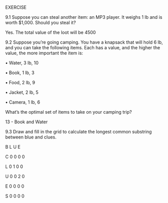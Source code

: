 EXERCISE

9.1 Suppose you can steal another item: an MP3 player. It weighs 1 lb
and is worth $1,000. Should you steal it?

Yes.
The total value of the loot will be 4500

9.2 Suppose you’re going camping. You have a knapsack that will hold
6 lb, and you can take the following items. Each has a value, and the
higher the value, the more important the item is:

• Water, 3 lb, 10

• Book, 1 lb, 3

• Food, 2 lb, 9

• Jacket, 2 lb, 5

• Camera, 1 lb, 6

What’s the optimal set of items to take on your camping trip?


13 - Book and Water


9.3 Draw and fill in the grid to calculate the longest common substring
between blue and clues.


  B L U E

C 0 0 0 0

L 0 1 0 0

U 0 0 2 0

E 0 0 0 0

S 0 0 0 0
